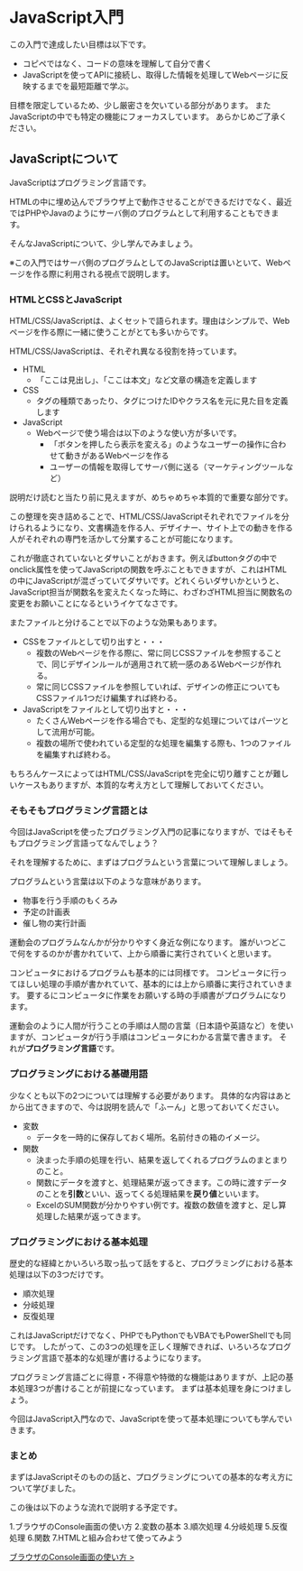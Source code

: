 # JavaScript入門
この入門で達成したい目標は以下です。
- コピペではなく、コードの意味を理解して自分で書く
- JavaScriptを使ってAPIに接続し、取得した情報を処理してWebページに反映するまでを最短距離で学ぶ。

目標を限定しているため、少し厳密さを欠いている部分があります。
またJavaScriptの中でも特定の機能にフォーカスしています。
あらかじめご了承ください。


## JavaScriptについて
JavaScriptはプログラミング言語です。

HTMLの中に埋め込んでブラウザ上で動作させることができるだけでなく、最近ではPHPやJavaのようにサーバ側のプログラムとして利用することもできます。

そんなJavaScriptについて、少し学んでみましょう。

※この入門ではサーバ側のプログラムとしてのJavaScriptは置いといて、Webページを作る際に利用される視点で説明します。


### HTMLとCSSとJavaScript
HTML/CSS/JavaScriptは、よくセットで語られます。理由はシンプルで、Webページを作る際に一緒に使うことがとても多いからです。

HTML/CSS/JavaScriptは、それぞれ異なる役割を持っています。

- HTML
  - 「ここは見出し」、「ここは本文」など文章の構造を定義します
- CSS
  - タグの種類であったり、タグにつけたIDやクラス名を元に見た目を定義します
- JavaScript
  - Webページで使う場合は以下のような使い方が多いです。
    - 「ボタンを押したら表示を変える」のようなユーザーの操作に合わせて動きがあるWebページを作る
    - ユーザーの情報を取得してサーバ側に送る（マーケティングツールなど）

説明だけ読むと当たり前に見えますが、めちゃめちゃ本質的で重要な部分です。

この整理を突き詰めることで、HTML/CSS/JavaScriptそれぞれでファイルを分けられるようになり、文書構造を作る人、デザイナー、サイト上での動きを作る人がそれぞれの専門を活かして分業することが可能になります。

これが徹底されていないとダサいことがおきます。例えばbuttonタグの中でonclick属性を使ってJavaScriptの関数を呼ぶこともできますが、これはHTMLの中にJavaScriptが混ざっていてダサいです。どれくらいダサいかというと、JavaScript担当が関数名を変えたくなった時に、わざわざHTML担当に関数名の変更をお願いことになるというイケてなさです。

またファイルと分けることで以下のような効果もあります。
- CSSをファイルとして切り出すと・・・
  - 複数のWebページを作る際に、常に同じCSSファイルを参照することで、同じデザインルールが適用されて統一感のあるWebページが作れる。
  - 常に同じCSSファイルを参照していれば、デザインの修正についてもCSSファイル1つだけ編集すれば終わる。
- JavaScriptをファイルとして切り出すと・・・
  - たくさんWebページを作る場合でも、定型的な処理についてはパーツとして流用が可能。
  - 複数の場所で使われている定型的な処理を編集する際も、1つのファイルを編集すれば終わる。


もちろんケースによってはHTML/CSS/JavaScriptを完全に切り離すことが難しいケースもありますが、本質的な考え方として理解しておいてください。


### そもそもプログラミング言語とは
今回はJavaScriptを使ったプログラミング入門の記事になりますが、ではそもそもプログラミング言語ってなんでしょう？

それを理解するために、まずはプログラムという言葉について理解しましょう。

プログラムという言葉は以下のような意味があります。
- 物事を行う手順のもくろみ
- 予定の計画表
- 催し物の実行計画

運動会のプログラムなんかが分かりやすく身近な例になります。
誰がいつどこで何をするのかが書かれていて、上から順番に実行されていくと思います。

コンピュータにおけるプログラムも基本的には同様です。
コンピュータに行ってほしい処理の手順が書かれていて、基本的には上から順番に実行されていきます。
要するにコンピュータに作業をお願いする時の手順書がプログラムになります。

運動会のように人間が行うことの手順は人間の言葉（日本語や英語など）を使いますが、コンピュータが行う手順はコンピュータにわかる言葉で書きます。
それが**プログラミング言語**です。


### プログラミングにおける基礎用語
少なくとも以下の2つについては理解する必要があります。
具体的な内容はあとから出てきますので、今は説明を読んで「ふーん」と思っておいてください。
- 変数
  - データを一時的に保存しておく場所。名前付きの箱のイメージ。
- 関数
  - 決まった手順の処理を行い、結果を返してくれるプログラムのまとまりのこと。
  - 関数にデータを渡すと、処理結果が返ってきます。この時に渡すデータのことを**引数**といい、返ってくる処理結果を**戻り値**といいます。
   - ExcelのSUM関数が分かりやすい例です。複数の数値を渡すと、足し算処理した結果が返ってきます。

### プログラミングにおける基本処理
歴史的な経緯とかいろいろ取っ払って話をすると、プログラミングにおける基本処理は以下の3つだけです。
- 順次処理
- 分岐処理
- 反復処理

これはJavaScriptだけでなく、PHPでもPythonでもVBAでもPowerShellでも同じです。
したがって、この3つの処理を正しく理解できれば、いろいろなプログラミング言語で基本的な処理が書けるようになります。

プログラミング言語ごとに得意・不得意や特徴的な機能はありますが、上記の基本処理3つが書けることが前提になっています。
まずは基本処理を身につけましょう。

今回はJavaScript入門なので、JavaScriptを使って基本処理についても学んでいきます。


### まとめ
まずはJavaScriptそのものの話と、プログラミングについての基本的な考え方について学びました。

この後は以下のような流れで説明する予定です。

1.ブラウザのConsole画面の使い方
2.変数の基本
3.順次処理
4.分岐処理
5.反復処理
6.関数
7.HTMLと組み合わせて使ってみよう

[ブラウザのConsole画面の使い方 >](./index2.html)
